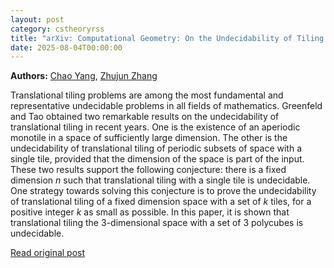 ```yaml
---
layout: post
category: cstheoryrss
title: "arXiv: Computational Geometry: On the Undecidability of Tiling the 3-dimensional Space with a Set of"
date: 2025-08-04T00:00:00
---
```


**Authors:** [Chao Yang](https://dblp.uni-trier.de/search?q=Chao+Yang), [Zhujun Zhang](https://dblp.uni-trier.de/search?q=Zhujun+Zhang)

Translational tiling problems are among the most fundamental and
representative undecidable problems in all fields of mathematics. Greenfeld and
Tao obtained two remarkable results on the undecidability of translational
tiling in recent years. One is the existence of an aperiodic monotile in a
space of sufficiently large dimension. The other is the undecidability of
translational tiling of periodic subsets of space with a single tile, provided
that the dimension of the space is part of the input. These two results support
the following conjecture: there is a fixed dimension $n$ such that
translational tiling with a single tile is undecidable. One strategy towards
solving this conjecture is to prove the undecidability of translational tiling
of a fixed dimension space with a set of $k$ tiles, for a positive integer $k$
as small as possible. In this paper, it is shown that translational tiling the
$3$-dimensional space with a set of $3$ polycubes is undecidable.

[Read original post](http://arxiv.org/abs/2508.00192v1)
